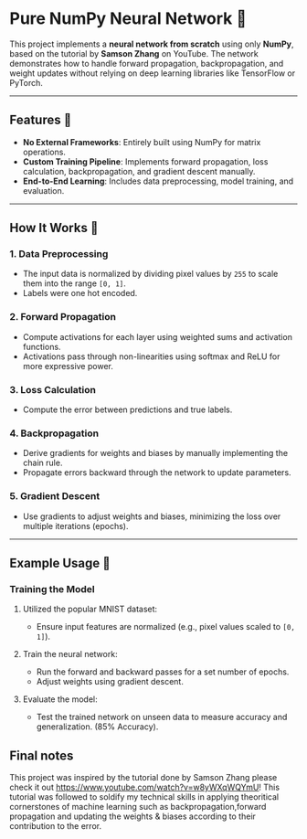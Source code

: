 # Pure NumPy Neural Network 🌟

This project implements a **neural network from scratch** using only **NumPy**, based on the tutorial by **Samson Zhang** on YouTube. The network demonstrates how to handle forward propagation, backpropagation, and weight updates without relying on deep learning libraries like TensorFlow or PyTorch.

---

## Features 🚀

- **No External Frameworks**: Entirely built using NumPy for matrix operations.
- **Custom Training Pipeline**: Implements forward propagation, loss calculation, backpropagation, and gradient descent manually.
- **End-to-End Learning**: Includes data preprocessing, model training, and evaluation.

---

## How It Works 🧠

### 1. **Data Preprocessing**
   - The input data is normalized by dividing pixel values by `255` to scale them into the range `[0, 1]`.
   - Labels were one hot encoded.
### 2. **Forward Propagation**
   - Compute activations for each layer using weighted sums and activation functions.
   - Activations pass through non-linearities using softmax and ReLU for more expressive power.

### 3. **Loss Calculation**
   - Compute the error between predictions and true labels.

### 4. **Backpropagation**
   - Derive gradients for weights and biases by manually implementing the chain rule.
   - Propagate errors backward through the network to update parameters.

### 5. **Gradient Descent**
   - Use gradients to adjust weights and biases, minimizing the loss over multiple iterations (epochs).

---

## Example Usage 📖

### Training the Model
1. Utilized the popular MNIST dataset:
   - Ensure input features are normalized (e.g., pixel values scaled to `[0, 1]`).
  

2. Train the neural network:
   - Run the forward and backward passes for a set number of epochs.
   - Adjust weights using gradient descent.

3. Evaluate the model:
   - Test the trained network on unseen data to measure accuracy and generalization. (85% Accuracy).

## Final notes 
This project was inspired by the tutorial done by Samson Zhang please check it out https://www.youtube.com/watch?v=w8yWXqWQYmU!
This tutorial was followed to soldify my technical skills in applying theoritical cornerstones of machine learning such as backpropagation,forward propagation and updating the weights & biases according to their contribution to the error.
